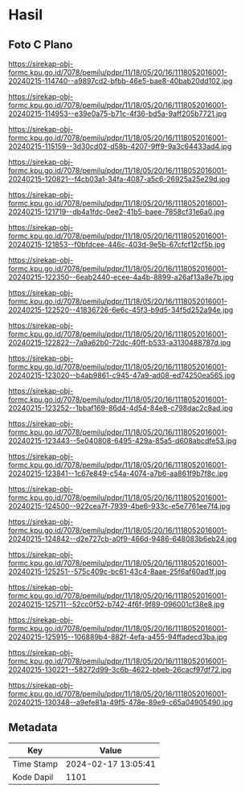 # Hasil

## Foto C Plano

https://sirekap-obj-formc.kpu.go.id/7078/pemilu/pdpr/11/18/05/20/16/1118052016001-20240215-114740--a9897cd2-bfbb-46e5-bae8-40bab20dd102.jpg

https://sirekap-obj-formc.kpu.go.id/7078/pemilu/pdpr/11/18/05/20/16/1118052016001-20240215-114953--e39e0a75-b71c-4f36-bd5a-9aff205b7721.jpg

https://sirekap-obj-formc.kpu.go.id/7078/pemilu/pdpr/11/18/05/20/16/1118052016001-20240215-115159--3d30cd02-d58b-4207-9ff9-9a3c64433ad4.jpg

https://sirekap-obj-formc.kpu.go.id/7078/pemilu/pdpr/11/18/05/20/16/1118052016001-20240215-120821--f4cb03a1-34fa-4087-a5c6-26925a25e29d.jpg

https://sirekap-obj-formc.kpu.go.id/7078/pemilu/pdpr/11/18/05/20/16/1118052016001-20240215-121719--db4a1fdc-0ee2-41b5-baee-7858cf31e6a0.jpg

https://sirekap-obj-formc.kpu.go.id/7078/pemilu/pdpr/11/18/05/20/16/1118052016001-20240215-121853--f0bfdcee-446c-403d-9e5b-67cfcf12cf5b.jpg

https://sirekap-obj-formc.kpu.go.id/7078/pemilu/pdpr/11/18/05/20/16/1118052016001-20240215-122350--6eab2440-ecee-4a4b-8899-a26af13a8e7b.jpg

https://sirekap-obj-formc.kpu.go.id/7078/pemilu/pdpr/11/18/05/20/16/1118052016001-20240215-122520--41836726-6e6c-45f3-b9d5-34f5d252a94e.jpg

https://sirekap-obj-formc.kpu.go.id/7078/pemilu/pdpr/11/18/05/20/16/1118052016001-20240215-122822--7a9a62b0-72dc-40ff-b533-a3130488787d.jpg

https://sirekap-obj-formc.kpu.go.id/7078/pemilu/pdpr/11/18/05/20/16/1118052016001-20240215-123020--b4ab9861-c945-47a9-ad08-ed74250ea565.jpg

https://sirekap-obj-formc.kpu.go.id/7078/pemilu/pdpr/11/18/05/20/16/1118052016001-20240215-123252--1bbaf169-86d4-4d54-84e8-c798dac2c8ad.jpg

https://sirekap-obj-formc.kpu.go.id/7078/pemilu/pdpr/11/18/05/20/16/1118052016001-20240215-123443--5e040808-6495-429a-85a5-d608abcdfe53.jpg

https://sirekap-obj-formc.kpu.go.id/7078/pemilu/pdpr/11/18/05/20/16/1118052016001-20240215-123841--1c67e849-c54a-4074-a7b6-aa861f9b7f8c.jpg

https://sirekap-obj-formc.kpu.go.id/7078/pemilu/pdpr/11/18/05/20/16/1118052016001-20240215-124500--922cea7f-7939-4be6-933c-e5e7761ee7f4.jpg

https://sirekap-obj-formc.kpu.go.id/7078/pemilu/pdpr/11/18/05/20/16/1118052016001-20240215-124842--d2e727cb-a0f9-466d-9486-648083b6eb24.jpg

https://sirekap-obj-formc.kpu.go.id/7078/pemilu/pdpr/11/18/05/20/16/1118052016001-20240215-125251--575c409c-bc61-43c4-8aae-25f6af60ad1f.jpg

https://sirekap-obj-formc.kpu.go.id/7078/pemilu/pdpr/11/18/05/20/16/1118052016001-20240215-125711--52cc0f52-b742-4f6f-9f89-096001cf38e8.jpg

https://sirekap-obj-formc.kpu.go.id/7078/pemilu/pdpr/11/18/05/20/16/1118052016001-20240215-125915--106889b4-882f-4efa-a455-94ffadecd3ba.jpg

https://sirekap-obj-formc.kpu.go.id/7078/pemilu/pdpr/11/18/05/20/16/1118052016001-20240215-130221--58272d99-3c6b-4622-bbeb-26cacf97df72.jpg

https://sirekap-obj-formc.kpu.go.id/7078/pemilu/pdpr/11/18/05/20/16/1118052016001-20240215-130348--a9efe81a-49f5-478e-89e9-c65a04905490.jpg


## Metadata

| Key        | Value               |
| ---------- | ------------------- |
| Time Stamp | 2024-02-17 13:05:41 |
| Kode Dapil | 1101                |



